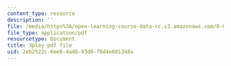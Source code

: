 ```yaml
---
content_type: resource
description: ''
file: /media/https%3A/open-learning-course-data-rc.s3.amazonaws.com/8-01sc-classical-mechanics-fall-2016/2eb2522c6ee64adb93d0f0d4e601348a_4ZnijNan49U.pdf
file_type: application/pdf
resourcetype: Document
title: 3play pdf file
uid: 2eb2522c-6ee6-4adb-93d0-f0d4e601348a
---
```


